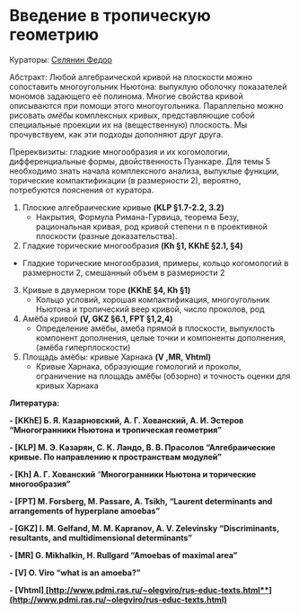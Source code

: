 # Введение в тропическую геометрию

Кураторы: [Селянин Федор](fed.se98@yandex.ru)

Абстракт: Любой алгебраической кривой на плоскости можно сопоставить многоугольник Ньютона: выпуклую оболочку показателей мономов задающего её полинома. Многие свойства кривой описываются при помощи этого многоугольника.  Параллельно можно рисовать *амёбы* комплексных кривых, представляющие собой специальные проекции их на (вещественную) плоскость. Мы прочувствуем, как эти подходы дополняют друг друга.

Пререквизиты: гладкие многообразия и их когомологии, дифференциальные формы, двойственность Пуанкаре. Для темы 5 необходимо знать начала комплексного анализа, выпуклые функции, торические компактификации (в размерности 2), вероятно, потребуются пояснения от куратора.

1. Плоские алгебраические кривые **(KLP §1.7-2.2, 3.2)**
   - Накрытия, Формула Римана-Гурвица, теорема Безу, рациональная кривая, род кривой степени n в проективной плоскости  (разные доказательства).
2.  Гладкие торические многообразия **(Kh §1, KKhE §2.1, §4)**
   - Гладкие торические многообразия, примеры, кольцо когомологий в размерности 2,  смешанный объем в размерности 2
3. Кривые в двумерном торе **(KKhE §4, Kh §1)**
   - Кольцо условий, хорошая компактификация, многоугольник Ньютона и тропический веер кривой, число проколов, род
4. Амёба кривой **(V, GKZ §6.1, FPT §1,2,4)**
   - Определение амёбы, амеба прямой в плоскости, выпуклость компонент дополнения, целые точки и компоненты дополнения, (амёба гиперплоскости)
5. Площадь амёбы: кривые Харнака **(V ,MR, Vhtml)**
   - Кривые Харнака, образующие гомологий и проколы, ограничение на площадь амёбы (обзорно) и точность оценки для кривых Харнака

**Литература:**

**- [KKhE]  Б. Я. Казарновский, А. Г. Хованский, А. И. Эстеров  “Многогранники Ньютона и тропическая геометрия”**

**- [KLP] М. Э. Казарян, С. К. Ландо, В. В. Прасолов “Алгебраические кривые. По направлению к пространствам модулей”**

**- [Kh] А. Г. Хованский** “**Многогранники Ньютона и торические многообразия”**

**- [FPT] M. Forsberg, M. Passare, A. Tsikh, “Laurent determinants and arrangements of hyperplane amoebas”**

**- [GKZ] I. M. Gelfand, M. M. Kapranov, A. V. Zelevinsky  “Discriminants, resultants, and multidimensional determinants”**

**- [MR] G. Mikhalkin, H. Rullgard “Amoebas of maximal area”**

**- [V] O. Viro “what is an amoeba?”**

**- [Vhtml][ ](http://www.pdmi.ras.ru/~olegviro/rus-educ-texts.html)[http://www.pdmi.ras.ru/~olegviro/rus-educ-texts.html**](http://www.pdmi.ras.ru/~olegviro/rus-educ-texts.html)**






